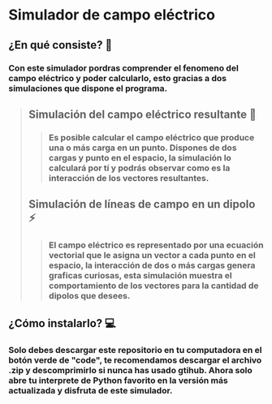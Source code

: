 # Simulador de campo eléctrico
## ¿En qué consiste? 🤔
### Con este simulador pordras comprender el fenomeno del campo eléctrico y poder calcularlo, esto gracias a dos simulaciones que dispone el programa.
> ## Simulación del campo eléctrico resultante 🏹
>> ### Es posible calcular el campo eléctrico que produce una o más carga en un punto. Dispones de dos cargas y punto en el espacio, la simulación lo calculará por tí y podrás observar como es la interacción de los vectores resultantes.
> ## Simulación de líneas de campo en un dipolo ⚡
>> ### El campo eléctrico es representado por una ecuación vectorial que le asigna un vector a cada punto en el espacio, la interacción de dos o más cargas genera graficas curiosas, esta simulación muestra el comportamiento de los vectores para la cantidad de dipolos que desees. 
## ¿Cómo instalarlo? 💻
### Solo debes descargar este repositorio en tu computadora en el botón verde de "code", te recomendamos descargar el archivo .zip y descomprimirlo si nunca has usado gtihub. Ahora solo abre tu interprete de Python favorito en la versión más actualizada y disfruta de este simulador. 

